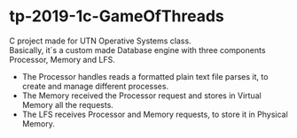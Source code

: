 # tp-2019-1c-GameOfThreads
C project made for UTN Operative Systems class.<br>
Basically, it´s a custom made Database engine with three components Processor, Memory and LFS.<br>
- The Processor handles reads a formatted plain text file parses it, to create and manage different processes.
- The Memory received the Processor request and stores in Virtual Memory all the requests.
- The LFS receives Processor and Memory requests, to store it in Physical Memory.
